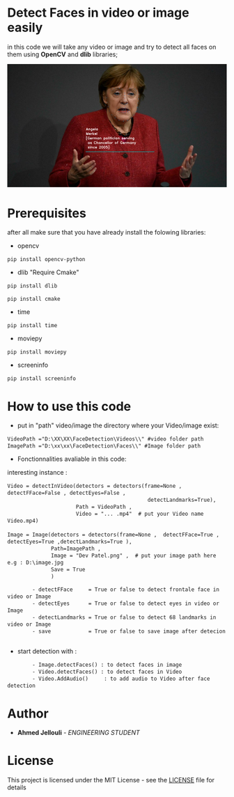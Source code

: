 # Detect Faces in video or image easily 

in this code we will take any video or image and try to detect all faces on them using **OpenCV** and **dlib** libraries;

![](FacialReco.png)

# Prerequisites

after all make sure that you have already install the folowing libraries:

- opencv
```
pip install opencv-python
```
- dlib "Require Cmake"
```
pip install dlib
```
```
pip install cmake
```
- time
```
pip install time
```
- moviepy
```
pip install moviepy
```
- screeninfo
```
pip install screeninfo
```
# How to use this code

- put in "path" video/image the directory where your Video/image exist:

```
VideoPath ="D:\XX\XX\FaceDetection\Videos\\" #video folder path
ImagePath ="D:\xx\xx\FaceDetection\Faces\\" #Image folder path

``` 

- Fonctionnalities avaliable in this code:

interesting instance :
```
Video = detectInVideo(detectors = detectors(frame=None , detectFFace=False , detectEyes=False ,
                                             detectLandmarks=True),
                      Path = VideoPath ,
                      Video = "... .mp4"  # put your Video name Video.mp4)

Image = Image(detectors = detectors(frame=None ,  detectFFace=True , detectEyes=True ,detectLandmarks=True ),
              Path=ImagePath ,
              Image = "Dev Patel.png" ,  # put your image path here e.g : D:\image.jpg
              Save = True
              )
```

``` 
        - detectFFace     = True or false to detect frontale face in video or Image
        - detectEyes      = True or false to detect eyes in video or Image
        - detectLandmarks = True or false to detect 68 landmarks in video or Image 
        - save            = True or false to save image after detecion
        
``` 
 
- start detection with :
``` 
        - Image.detectFaces() : to detect faces in image
        - Video.detectFaces() : to detect faces in Video
        - Video.AddAudio()     : to add audio to Video after face detection
``` 
# Author

* **Ahmed Jellouli** - *ENGINEERING STUDENT* 

# License

This project is licensed under the MIT License - see the [LICENSE](LICENSE) file for details


